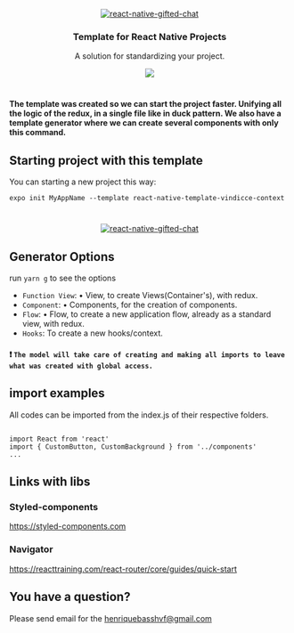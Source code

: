 <p align="center" >
  <p align="center" >
    <a href="">
      <img alt="react-native-gifted-chat" src="https://user-images.githubusercontent.com/22872282/77975177-b34a2900-72cf-11ea-845d-6e40ab6718d4.png" />
    </a>
  </p>

<h3 align="center">
  Template for React Native Projects
</h3>
<p align="center">
  A solution for standardizing your project.
</p>

<p align="center">
  <a title='License' href="https://github.com/FaridSafi/react-native-gifted-chat/blob/master/LICENSE" height="18">
    <img src='https://img.shields.io/badge/license-MIT-blue.svg' />
  </a>
</p>

#

#### The template was created so we can start the project faster. Unifying all the logic of the redux, in a single file like in duck pattern. We also have a template generator where we can create several components with only this command.

## Starting project with this template

You can starting a new project this way:

`expo init MyAppName --template react-native-template-vindicce-context`

#

  <p align="center" >
    <a href="">
      <img alt="react-native-gifted-chat" src="https://user-images.githubusercontent.com/22872282/77976697-0aea9380-72d4-11ea-96bb-2d4484a8c6a6.png" />
    </a>
  </p>

## Generator Options

run `yarn g` to see the options

- `Function View`: • View, to create Views(Container's), with redux.
- `Component`: • Components, for the creation of components.
- `Flow`: • Flow, to create a new application flow, already as a standard view, with redux.
- `Hooks`: To create a new hooks/context.

#### :exclamation: `The model will take care of creating and making all imports to leave what was created with global access.`

## import examples

All codes can be imported from the index.js of their respective folders.

```components

import React from 'react'
import { CustomButton, CustomBackground } from '../components'
...

```

## Links with libs

### Styled-components

https://styled-components.com

### Navigator

https://reacttraining.com/react-router/core/guides/quick-start


## You have a question?

Please send email for the henriquebasshvf@gmail.com
